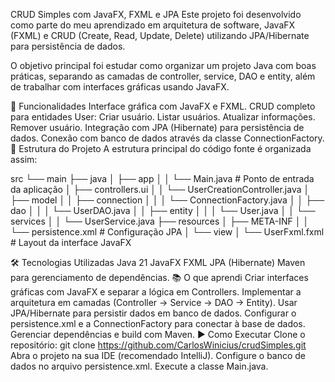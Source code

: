CRUD Simples com JavaFX, FXML e JPA
Este projeto foi desenvolvido como parte do meu aprendizado em arquitetura de software, JavaFX (FXML) e CRUD (Create, Read, Update, Delete) utilizando JPA/Hibernate para persistência de dados.

O objetivo principal foi estudar como organizar um projeto Java com boas práticas, separando as camadas de controller, service, DAO e entity, além de trabalhar com interfaces gráficas usando JavaFX.

🚀 Funcionalidades
Interface gráfica com JavaFX e FXML.
CRUD completo para entidades User:
Criar usuário.
Listar usuários.
Atualizar informações.
Remover usuário.
Integração com JPA (Hibernate) para persistência de dados.
Conexão com banco de dados através da classe ConnectionFactory.
📂 Estrutura do Projeto
A estrutura principal do código fonte é organizada assim:

src
└── main
├── java
│ ├── app
│ │ └── Main.java # Ponto de entrada da aplicação
│ ├── controllers.ui
│ │ └── UserCreationController.java
│ ├── model
│ │ ├── connection
│ │ │ └── ConnectionFactory.java
│ │ ├── dao
│ │ │ └── UserDAO.java
│ │ ├── entity
│ │ │ └── User.java
│ │ └── services
│ │ └── UserService.java
├── resources
│ ├── META-INF
│ │ └── persistence.xml # Configuração JPA
│ └── view
│ └── UserFxml.fxml # Layout da interface JavaFX


🛠 Tecnologias Utilizadas
Java 21
JavaFX
FXML
JPA (Hibernate)
Maven para gerenciamento de dependências.
📚 O que aprendi
Criar interfaces gráficas com JavaFX e separar a lógica em Controllers.
Implementar a arquitetura em camadas (Controller → Service → DAO → Entity).
Usar JPA/Hibernate para persistir dados em banco de dados.
Configurar o persistence.xml e a ConnectionFactory para conectar à base de dados.
Gerenciar dependências e build com Maven.
▶️ Como Executar
Clone o repositório:
git clone https://github.com/CarlosWinicius/crudSimples.git
Abra o projeto na sua IDE (recomendado IntelliJ).
Configure o banco de dados no arquivo persistence.xml.
Execute a classe Main.java.
